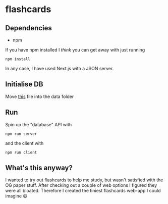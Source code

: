 # flashcards

## Dependencies

- npm

If you have npm installed I _think_ you can get away with just running

```
npm install
```

In any case, I have used Next.js with a JSON server.

## Initialise DB

Move [this](https://github.com/sergiosja/flashcards/blob/main/db.json) file into the data folder

## Run

Spin up the "database" API with

```
npm run server
```

and the client with

```
npm run client
```

## What's this anyway?

I wanted to try out flashcards to help me study, but wasn't satisfied with the OG paper stuff. After checking out a couple of web options I figured they were all bloated. Therefore I created the tiniest flashcards web-app I could imagine 😄
